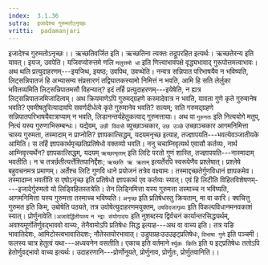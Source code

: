 ```yaml
---
index:  3.1.36
sutra:  इजादेश्च गुरुमतोऽनृच्छः
vritti:  padamanjari
---
```


इजादेश्च गुरुमतोऽनृच्छः।। ऋच्छतिवर्जित इति। ऋच्छतिना त्यक्तः तद्रूपरहित इत्यर्थः। ऋच्छतेरन्य इति यावत्। इयज, उवपेति। यजिवप्योरुत्तमे णलि `णलुत्तमो धा` इति णित्त्वाभावपक्षे वृद्ध्यभावाद् गुरूपोत्तमत्वाभावः। अथ थलि प्रत्युदाहरणम्---इयजिथ, इयष्ठ; उवपिथ, उवप्थेति। नन्वत्र सन्निपात परिभाषयैव न भविष्यति, लिट्सन्निपातजं हि अभ्यासम्य संप्रसारणं तद्विघातकस्यामो निमित्तं न भवति, आमि हि सति लेर्लुका भवितव्यमिति लिट्सन्निपातमसौ विहन्यात्? इदं तर्हि प्रत्युदाहरणम्---इयेषेति, न ह्यत्र लिट्सन्निपातजमिजादित्वम्। अथ क्रियमाणेऽपि गुरुमद्ग्रहणे कस्मादेवात्र न भवति, यावता गुणे कृते गुरुमानेष भवति? एवमीषतुरित्यादावपि सवर्णदीर्धत्वे कृते गुरुमानेव भवति? सत्यम्; सति गरुमद्ग्रहणे सन्निपातपरिभाषयैवात्राप्याम् न भवति, लिडानन्तर्यहेतुकत्वाद् गुरुमत्तायाः। अथ वा `गुरुनतः` इति नित्ययोगे मतुप्, नित्यं यस्य गुरुणाभिसम्बन्धः। यद्येवम्, `उछी विवासे` व्युच्छाञ्चकार, `उछ उञ्छे` उच्छाञ्चकार आगमनिमित्ता चास्य गुरुमता, तस्मादाम् न प्राप्नोति? ज्ञापकात्सिद्धम्, यदयमनृच्छ इत्याह, तज्ज्ञापयति---भवत्येवञ्जातीयके आमिति। स तर्हि ज्ञापकार्थमृच्छतिप्रतिषेधो वक्तव्यो भवति। ननु चचाम्निवृत्यर्थ एवासौ कर्तव्यः, नार्थ आम्निवृत्त्यर्थेन? ज्ञापकात्सिद्धम्, यदयम् `ऋच्छत्यृताम्` इति लिटि परतो गुणं शास्ति, तज्ज्ञापयति---नास्मादाम् भवतीति। न च तत्रर्छतीत्यर्त्तेश्तिपानिर्द्देशः; `ऋच्छति ऋ ऋताम्` इत्यर्तेरपि स्वरूपेणैव प्रश्लेषात्। प्रश्लेषे बहुवचनमत्र प्रमाणम्। अर्तेश्च लिटि गुणवि धाने प्रयोजनं तत्रेव वक्ष्यामः। तस्माद्दच्छतेर्गुणविधानं ज्ञापकमेव। तस्मादाम्न भवतीति स एषोऽनृच्छ इति प्रतिषेधो ज्ञापकार्थ एव कर्तव्यः स्यात्। एवं हि लिटीति विहितविशेषणम्----इजादेर्गुरुमतो यो लिड्विहितस्तत्रेति। तेन लिड्निमित्ता यस्य गुरुमत्ता तस्माच्च न भविष्यति, आगमनिमित्ता यस्य गुरुमत्ता तस्माच्च भविष्यति। `अनृच्छ` इति प्रतिषेधस्तु क्रियताम्, मा वा कारि। क्वचित्तु गुरुमत इति किम्, उबोषेति पठ्यते, तत्र उवोषेत्युदाहरणमयुक्तम्, `उषविदजागृब्यः` इति विकल्पविधानमनवकाशं स्यात्।
प्रोर्णुनावेति।`अजादेर्द्धितीयस्य` `न न्द्राः संयोगादयः` इति नुशब्दस्य द्विर्वचनं कार्यान्तरसिद्ध्यर्थम्, अवश्यमूर्णोतेर्णुवद्भाववो वाच्यः, तेनैवामोऽपि प्रतिषेधः सिद्ध इत्याह---अथ वा वाच्य इति। तत्र यङि भावातिदेशः, आमिटोस्त्वभावातिदशः; नौतेस्तयोरभावात्। उडुपग्रहःउउउइट्प्रतिषेधः, `विभाषा गुणे` इति पञ्चमी। फलस्य चात्र हेतुत्वं यथा---अध्ययनेन वसतीति। एकाच इति वर्तमाने `र्श्युकः किति` इति य इट्प्रतिषेधः ततोऽपि हेतोर्णुवद्भावो वाच्य इत्यर्थः। उदाहरणानि---प्रोर्णोनूयते, प्रोर्णुनाव, प्रोर्णुतः, प्रोर्णुतवानिति।।
